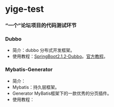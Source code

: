 # yige-test
### “一个”论坛项目的代码测试环节

### Dubbo 
- 简介：dubbo 分布式开发框架。
- 使用教程：[SpringBoot2.1.2-Dubbo](https://www.jianshu.com/p/0579ce1509ea)。[官方教程](https://github.com/apache/incubator-dubbo-spring-boot-project)。

### Mybatis-Generator
- 简介：
 - Mybatis：持久层框架。
 - Generator MyBatis框架下的一款优秀的分页插件。
- 使用教程：
